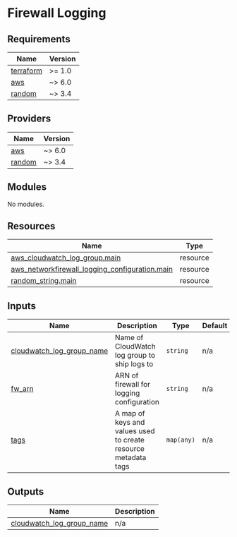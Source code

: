 # Firewall Logging

<!-- BEGIN_TF_DOCS -->

## Requirements

| Name                                                                     | Version |
| ------------------------------------------------------------------------ | ------- |
| <a name="requirement_terraform"></a> [terraform](#requirement_terraform) | >= 1.0  |
| <a name="requirement_aws"></a> [aws](#requirement_aws)                   | ~> 6.0  |
| <a name="requirement_random"></a> [random](#requirement_random)          | ~> 3.4  |

## Providers

| Name                                                      | Version |
| --------------------------------------------------------- | ------- |
| <a name="provider_aws"></a> [aws](#provider_aws)          | ~> 6.0  |
| <a name="provider_random"></a> [random](#provider_random) | ~> 3.4  |

## Modules

No modules.

## Resources

| Name                                                                                                                                                                | Type     |
| ------------------------------------------------------------------------------------------------------------------------------------------------------------------- | -------- |
| [aws_cloudwatch_log_group.main](https://registry.terraform.io/providers/hashicorp/aws/latest/docs/resources/cloudwatch_log_group)                                   | resource |
| [aws_networkfirewall_logging_configuration.main](https://registry.terraform.io/providers/hashicorp/aws/latest/docs/resources/networkfirewall_logging_configuration) | resource |
| [random_string.main](https://registry.terraform.io/providers/hashicorp/random/latest/docs/resources/string)                                                         | resource |

## Inputs

| Name                                                                                                         | Description                                                    | Type       | Default | Required |
| ------------------------------------------------------------------------------------------------------------ | -------------------------------------------------------------- | ---------- | ------- | :------: |
| <a name="input_cloudwatch_log_group_name"></a> [cloudwatch_log_group_name](#input_cloudwatch_log_group_name) | Name of CloudWatch log group to ship logs to                   | `string`   | n/a     |   yes    |
| <a name="input_fw_arn"></a> [fw_arn](#input_fw_arn)                                                          | ARN of firewall for logging configuration                      | `string`   | n/a     |   yes    |
| <a name="input_tags"></a> [tags](#input_tags)                                                                | A map of keys and values used to create resource metadata tags | `map(any)` | n/a     |   yes    |

## Outputs

| Name                                                                                                           | Description |
| -------------------------------------------------------------------------------------------------------------- | ----------- |
| <a name="output_cloudwatch_log_group_name"></a> [cloudwatch_log_group_name](#output_cloudwatch_log_group_name) | n/a         |

<!-- END_TF_DOCS -->
